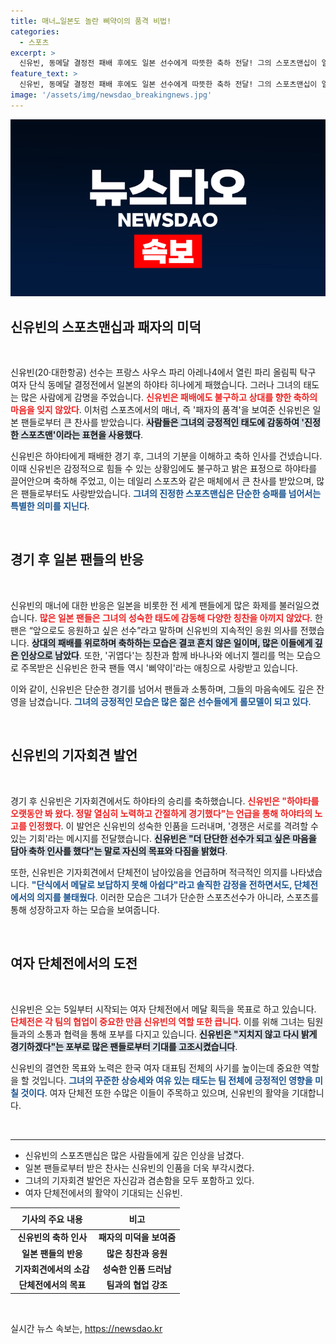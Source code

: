 ```yaml
---
title: 매너…일본도 놀란 삐약이의 품격 비법!
categories:
  - 스포츠
excerpt: >
  신유빈, 동메달 결정전 패배 후에도 일본 선수에게 따뜻한 축하 전달! 그의 스포츠맨십이 일본 팬들로부터 찬사를 받고 있으며, 패자의 품격을 여실히 보여준 순간이 화제다.
feature_text: >
  신유빈, 동메달 결정전 패배 후에도 일본 선수에게 따뜻한 축하 전달! 그의 스포츠맨십이 일본 팬들로부터 찬사를 받고 있으며, 패자의 품격을 여실히 보여준 순간이 화제다.
image: '/assets/img/newsdao_breakingnews.jpg'
---
```


<p><img src="/assets/img/newsdao_breakingnews.jpg" alt="bookingtag 속보" /></p>

<h2 data-ke-size="size26">신유빈의 스포츠맨십과 패자의 미덕</h2>

<p data-ke-size="size16">&nbsp;</p>

<p>신유빈(20·대한항공) 선수는 프랑스 사우스 파리 아레나4에서 열린 파리 올림픽 탁구 여자 단식 동메달 결정전에서 일본의 하야타 히나에게 패했습니다. 그러나 그녀의 태도는 많은 사람에게 감명을 주었습니다. <b><span style="color: #ee2323;">신유빈은 패배에도 불구하고 상대를 향한 축하의 마음을 잊지 않았다</span></b>. 이처럼 스포츠에서의 매너, 즉 '패자의 품격'을 보여준 신유빈은 일본 팬들로부터 큰 찬사를 받았습니다. <b><span style="background-color: #21538527;">사람들은 그녀의 긍정적인 태도에 감동하여 '진정한 스포츠맨'이라는 표현을 사용했다</span></b>.</p>

<p>신유빈은 하야타에게 패배한 경기 후, 그녀의 기분을 이해하고 축하 인사를 건넸습니다. 이때 신유빈은 감정적으로 힘들 수 있는 상황임에도 불구하고 밝은 표정으로 하야타를 끌어안으며 축하해 주었고, 이는 데일리 스포츠와 같은 매체에서 큰 찬사를 받았으며, 많은 팬들로부터도 사랑받았습니다. <b><span style="color: #1a5490;">그녀의 진정한 스포츠맨십은 단순한 승패를 넘어서는 특별한 의미를 지닌다</span></b>.</p>

<p data-ke-size="size16">&nbsp;</p>

<h2 data-ke-size="size26">경기 후 일본 팬들의 반응</h2>

<p data-ke-size="size16">&nbsp;</p>

<p>신유빈의 매너에 대한 반응은 일본을 비롯한 전 세계 팬들에게 많은 화제를 불러일으켰습니다. <b><span style="color: #ee2323;">많은 일본 팬들은 그녀의 성숙한 태도에 감동해 다양한 칭찬을 아끼지 않았다</span></b>. 한 팬은 “앞으로도 응원하고 싶은 선수”라고 말하며 신유빈의 지속적인 응원 의사를 전했습니다. <b><span style="background-color: #21538527;">상대의 패배를 위로하며 축하하는 모습은 결코 흔치 않은 일이며, 많은 이들에게 깊은 인상으로 남았다</span></b>. 또한, '귀엽다'는 칭찬과 함께 바나나와 에너지 젤리를 먹는 모습으로 주목받은 신유빈은 한국 팬들 역시 '삐약이'라는 애칭으로 사랑받고 있습니다.</p>

<p>이와 같이, 신유빈은 단순한 경기를 넘어서 팬들과 소통하며, 그들의 마음속에도 깊은 잔영을 남겼습니다. <b><span style="color: #1a5490;">그녀의 긍정적인 모습은 많은 젊은 선수들에게 롤모델이 되고 있다</span></b>.</p>

<p data-ke-size="size16">&nbsp;</p>

<h2 data-ke-size="size26">신유빈의 기자회견 발언</h2>

<p data-ke-size="size16">&nbsp;</p>

<p>경기 후 신유빈은 기자회견에서도 하야타의 승리를 축하했습니다. <b><span style="color: #ee2323;">신유빈은 "하야타를 오랫동안 봐 왔다. 정말 열심히 노력하고 간절하게 경기했다"는 언급을 통해 하야타의 노고를 인정했다</span></b>. 이 발언은 신유빈의 성숙한 인품을 드러내며, '경쟁은 서로를 격려할 수 있는 기회'라는 메시지를 전달했습니다. <b><span style="background-color: #21538527;">신유빈은 "더 단단한 선수가 되고 싶은 마음을 담아 축하 인사를 했다"는 말로 자신의 목표와 다짐을 밝혔다</span></b>.</p>

<p>또한, 신유빈은 기자회견에서 단체전이 남아있음을 언급하며 적극적인 의지를 나타냈습니다. <b><span style="color: #1a5490;">"단식에서 메달로 보답하지 못해 아쉽다"라고 솔직한 감정을 전하면서도, 단체전에서의 의지를 불태웠다</span></b>. 이러한 모습은 그녀가 단순한 스포츠선수가 아니라, 스포츠를 통해 성장하고자 하는 모습을 보여줍니다.</p>

<p data-ke-size="size16">&nbsp;</p>

<h2 data-ke-size="size26">여자 단체전에서의 도전</h2>

<p data-ke-size="size16">&nbsp;</p>

<p>신유빈은 오는 5일부터 시작되는 여자 단체전에서 메달 획득을 목표로 하고 있습니다. <b><span style="color: #ee2323;">단체전은 각 팀의 협업이 중요한 만큼 신유빈의 역할 또한 큽니다</span></b>. 이를 위해 그녀는 팀원들과의 소통과 협력을 통해 포부를 다지고 있습니다. <b><span style="background-color: #21538527;">신유빈은 "지치지 않고 다시 밝게 경기하겠다"는 포부로 많은 팬들로부터 기대를 고조시켰습니다</span></b>.</p>

<p>신유빈의 결연한 목표와 노력은 한국 여자 대표팀 전체의 사기를 높이는데 중요한 역할을 할 것입니다. <b><span style="color: #1a5490;">그녀의 꾸준한 상승세와 여유 있는 태도는 팀 전체에 긍정적인 영향을 미칠 것이다</span></b>. 여자 단체전 또한 수많은 이들이 주목하고 있으며, 신유빈의 활약을 기대합니다.</p>

<p data-ke-size="size16">&nbsp;</p>

<hr>

<ul>
    <li>신유빈의 스포츠맨십은 많은 사람들에게 깊은 인상을 남겼다.</li>
    <li>일본 팬들로부터 받은 찬사는 신유빈의 인품을 더욱 부각시켰다.</li>
    <li>그녀의 기자회견 발언은 자신감과 겸손함을 모두 포함하고 있다.</li>
    <li>여자 단체전에서의 활약이 기대되는 신유빈.</li>
</ul>

<table>
    <thead>
        <tr>
            <th style="text-align: center; height: 27px;">기사의 주요 내용</th>
            <th style="text-align: center; height: 27px;">비고</th>
        </tr>
    </thead>
    <tbody>
        <tr>
            <td style="text-align: center; height: 17px;"><b>신유빈의 축하 인사</b></td>
            <td style="text-align: center; height: 17px;"><b>패자의 미덕을 보여줌</b></td>
        </tr>
        <tr>
            <td style="text-align: center; height: 17px;"><b>일본 팬들의 반응</b></td>
            <td style="text-align: center; height: 17px;"><b>많은 칭찬과 응원</b></td>
        </tr>
        <tr>
            <td style="text-align: center; height: 17px;"><b>기자회견에서의 소감</b></td>
            <td style="text-align: center; height: 17px;"><b>성숙한 인품 드러남</b></td>
        </tr>
        <tr>
            <td style="text-align: center; height: 17px;"><b>단체전에서의 목표</b></td>
            <td style="text-align: center; height: 17px;"><b>팀과의 협업 강조</b></td>
        </tr>
    </tbody>
</table>

<p data-ke-size="size16">&nbsp;</p>
실시간 뉴스 속보는, <a href="https://newsdao.kr" rel="dofollow">https://newsdao.kr</a>


